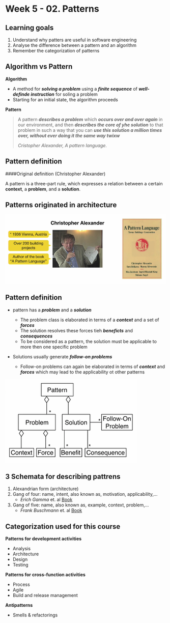 # Week 5 - 02. Patterns

## Learning goals

1. Understand why patters are useful in software engineering
2. Analyse the difference between a pattern and an algorithm
3. Remember the categorization of patterns

## Algorithm vs Pattern

**Algorithm**

* A method for __*solving a problem*__ using a __*finite sequence*__ of __*well-definde instruction*__ for soling a problem
* Starting for an initial state, the algorithm proceeds

**Pattern**

> A pattern __*describes a problem*__ which __*occurs over and over again*__ in our environment, and then __*describes the core of yhe solution*__ to that problem in such a way that you can __*use this solution a million times over, without ever doing it the same way twixw*__
> 
> *Cristopher Alexander, A pattern language.*

## Pattern definition

####Original definition (Christopher Alexander)

A pattern is a three-part rule, which expresses a relation between a certain **context**, a **problem**, and a **solution**.

## Patterns originated in architecture

![Imagem 01](./assets/02/image01.png)

## Pattern definition 

*  pattern has a __*problem*__ and a __*solution*__
    * The problem class is elaborated in terms of a __*context*__ and a set of __*forces*__
    * The solution resolves these forces tieh __*beneficts*__ and __*consequences*__
    * To be considered as a pattern, the solution must be applicable to more then one specific problem

* Solutions usually generate __*follow-on problems*__
    * Follow-on problems can again be elaborated in terms of __*context*__ and __*forces*__ which may lead to the applicability ot other patterns
    
![Imagem 02](./assets/02/image02.png)

## 3 Schemata for describing pattrens

1. Alexandrian form (architecture)
2. Gang of four: name, intent, also known as, motivation, applicability,...
    * *Erich Gamma* et. al [Book](https://www.amazon.com/Design-Patterns-Elements-Reusable-Object-Oriented/dp/0201633612)
3. Gang of five: name, also known as, example, context, problem,...
    * *Frank Buschmann* et. al [Book](https://www.amazon.com/Pattern-Oriented-Software-Architecture-System-Patterns/dp/0471958697)

    
## Categorization used for this course

**Patterns for development activities**

* Analysis
* Architecture
* Design
* Testing

**Patterns for cross-function activities**

* Process
* Agile
* Build and release management

**Antipatterns**

* Smells & refactorings
